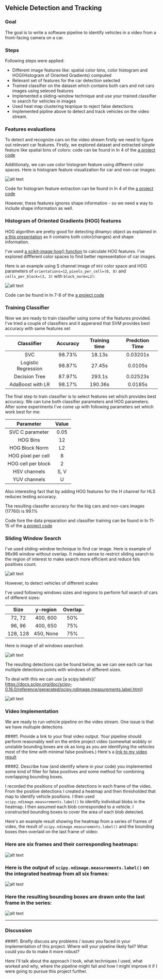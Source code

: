 ## Vehicle Detection and Tracking


### Goal
The goal is to write a software pipeline to identify vehicles in a video from a front-facing camera on a car. 


### Steps
Following steps were applied:

* Different image features like: spatial color bins, color histogram and HOG(Histogram of Oriented Gradients) computed 
* Relevant set of features for the car detection selected
* Trained classifier on the dataset which contains both cars and not cars images using seleced features
* Implemented a sliding-window technique and use your trained classifier to search for vehicles in images
* Used heat map clustering teqnique to reject false detections  
* Implemented pipline above to detect and track vehicles on the video stream.
 
[//]: # (Image References)
[image1]: ./output_images/histogram.png
[image2]: ./examples/HOG_example.jpg
[image3]: ./output_images/hog.png
[image4]: ./output_images/windows_search.png
[image5]: ./output_images/multiple_windows_search.png
[image6]: ./output_images/multiple_detections.png
[image7]: ./examples/output_bboxes.png
[video1]: ./project_video.mp4


### Features evaluations

To detect and recognize cars on the video stream firstly we need to figure out relevant car features. Firstly, we explored dataset and extracted simple feature like spatial bins of colors: code can be found in In 4 of the [a project code](sdc-vehicle-detection-and-tracking.ipynb)

Addtitionaly, we can use color histogram feature using diffeernt color spaces. Here is histogram feature visualization for car and non-car images:

![alt text][image1]

Code for histogram feature extraction can be found in In 4 of the [a project code](sdc-vehicle-detection-and-tracking.ipynb)

However, these features ignores shape information - so we need a way to include shape information as well. 

### Histogram of Oriented Gradients (HOG) features

HOG algorithm are pretty good for detecting dinamyc object as explained in [a this presentation](https://www.youtube.com/watch?v=7S5qXET179I) as it contains both color(changes) and shape information.

I've used [a scikit-image hog() function](http://scikit-image.org/docs/dev/auto_examples/features_detection/plot_hog.html) to calculate HOG features. I've explored diffferent color spaces to find better representation of car images.

Here is an example using S channel image of `HSV` color space and HOG parameters of `orientations=12`, `pixels_per_cell=(8, 8)` and `cells_per_block=(3, 3)` with `block_norm=L2)`:

![alt text][image3]

Code can be found in In 7-8 of the [a project code](sdc-vehicle-detection-and-tracking.ipynb)

### Training Classifier 

Now we are ready to train classifier using some of the features provided. I've tried a couple of classifiers and it apperared that SVM provides best accuracy with same features set

| Classiifier         | Accuracy      | Training time | Predction Time |
|:-------------------:|:-------------:|:-------------:| :--------------: 
| SVC                 | 98.73%        |  18.13s       | 0.03201s       |
| Logistic Regression | 98.87%        |  27.45s       | 0.0105s        |
| Decision Tree       | 87.97%        |  293.1s       | 0.02523s       |
| AdaBoost with LR    | 98.17%        |  190.36s      | 0.0185s        |

The final step to train classifier is to select features set which provides best accuracy. We can tune both classifier parameters and HOG parameters. After some experiments I've come up with following parameters set which work best for me:

| Parameter           | Value         | 
|:-------------------:|:-------------:|
| SVC C parameter     | 0.05          | 
| HOG Bins            | 12            | 
| HOG Block Norm      | L2            | 
| HOG pixel per cell  | 8             |
| HOG cell per block  | 2             |
| HSV channels        | S, V          |
| YUV channels        | U             |

Also interesting fact that by adding HOG features for the H channel for HLS reduces testing accuracy. 

The resulting classifer accuracy for the big cars and non-cars images (17760) is 99.1%

Code fore the data preparation and classifier training can be found in In 11-15 of the [a project code](sdc-vehicle-detection-and-tracking.ipynb)

### Sliding Window Search

I've used sliding-window technique to find car image. Here is example of 96x96 window without overlap. It makes sense to restrict sliding search to the region of interest to make search more efficient and reduce fals positives count.

![alt text][image4]

However, to detect vehicles of different scales 

I've used following windows sizes and regions to perform full search of cars of different sizes:

| Size          | y-region      |  Overlap |
|:-------------:|:-------------:|:--------:| 
| 72, 72        | 400, 600      |  50%     |
| 96, 96        | 400, 650      |  75%     |
| 128, 128      | 450, None     |  75%     |

Here is image of all windows searched:

![alt text][image5]

The resulting detections can be found below, as we can see each car has multiple detections points with windows of different sizes.

To deal with this we can use [a scipy.labels](' https://docs.scipy.org/doc/scipy-0.16.0/reference/generated/scipy.ndimage.measurements.label.html)

![alt text][image6]

### Video Implementation

We are ready to run vehicle pipeline on the video stream. One issue is that we have multuple detections   

####1. Provide a link to your final video output.  Your pipeline should perform reasonably well on the entire project video (somewhat wobbly or unstable bounding boxes are ok as long as you are identifying the vehicles most of the time with minimal false positives.)
Here's a [link to my video result](./project_video.mp4)


####2. Describe how (and identify where in your code) you implemented some kind of filter for false positives and some method for combining overlapping bounding boxes.

I recorded the positions of positive detections in each frame of the video.  From the positive detections I created a heatmap and then thresholded that map to identify vehicle positions.  I then used `scipy.ndimage.measurements.label()` to identify individual blobs in the heatmap.  I then assumed each blob corresponded to a vehicle.  I constructed bounding boxes to cover the area of each blob detected.  

Here's an example result showing the heatmap from a series of frames of video, the result of `scipy.ndimage.measurements.label()` and the bounding boxes then overlaid on the last frame of video:

### Here are six frames and their corresponding heatmaps:

![alt text][image5]

### Here is the output of `scipy.ndimage.measurements.label()` on the integrated heatmap from all six frames:
![alt text][image6]

### Here the resulting bounding boxes are drawn onto the last frame in the series:
![alt text][image7]



---

### Discussion

####1. Briefly discuss any problems / issues you faced in your implementation of this project.  Where will your pipeline likely fail?  What could you do to make it more robust?

Here I'll talk about the approach I took, what techniques I used, what worked and why, where the pipeline might fail and how I might improve it if I were going to pursue this project further.  

